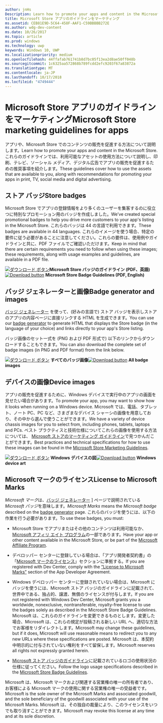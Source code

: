 ```yaml
---
author: jnHs
Description: Learn how to promote your apps and content in the Microsoft Store. These guidelines cover how to use the assets that are available to you, along with recommendations for promoting your apps in print, TV, social media and digital advertising.
title: Microsoft Store アプリのガイドラインをマーケティング
ms.assetid: CEB81E9D-5C64-458F-AAF1-C59BBBBB272E
ms.author: wdg-dev-content
ms.date: 10/26/2017
ms.topic: article
ms.prod: windows
ms.technology: uwp
keywords: Windows 10, UWP
ms.localizationpriority: medium
ms.openlocfilehash: 44ffafab761741b8d7bc05f13ea2d8ae50ff048b
ms.sourcegitcommit: 1c6325aa572868b789fcdd2efc9203f67a83872a
ms.translationtype: MT
ms.contentlocale: ja-JP
ms.lasthandoff: 10/17/2018
ms.locfileid: "4749444"
---
```

# <a name="microsoft-store-marketing-guidelines-for-apps"></a><span data-ttu-id="28960-103">Microsoft Store アプリのガイドラインをマーケティング</span><span class="sxs-lookup"><span data-stu-id="28960-103">Microsoft Store marketing guidelines for apps</span></span>

<span data-ttu-id="28960-104">アプリや、Microsoft Store でのコンテンツの販売を促進する方法について説明します。</span><span class="sxs-lookup"><span data-stu-id="28960-104">Learn how to promote your apps and content in the Microsoft Store.</span></span> <span data-ttu-id="28960-105">これらのガイドラインでは、利用可能なアセットの使用方法について説明し、印刷、テレビ、ソーシャル メディア、デジタル広告でアプリの販売を促進するための推奨事項を紹介します。</span><span class="sxs-lookup"><span data-stu-id="28960-105">These guidelines cover how to use the assets that are available to you, along with recommendations for promoting your apps in print, TV, social media and digital advertising.</span></span>

## <a name="store-badges"></a><span data-ttu-id="28960-106">ストア バッジ</span><span class="sxs-lookup"><span data-stu-id="28960-106">Store badges</span></span>

<span data-ttu-id="28960-107">Microsoft Store でアプリの登録情報をより多くのユーザーを集客するのに役立つに特別なプロモーション用のバッジを作成しました。</span><span class="sxs-lookup"><span data-stu-id="28960-107">We’ve created special promotional badges to help you drive more customers to your app's listing in the Microsoft Store.</span></span> <span data-ttu-id="28960-108">これらのバッジは 44 の言語で利用できます。</span><span class="sxs-lookup"><span data-stu-id="28960-108">These badges are available in 44 languages.</span></span> <span data-ttu-id="28960-109">これらのイメージを使う場合、特定の要件に従う必要があることに注意してください。これらの要件は、使用例やガイドラインと共に、PDF ファイルでご確認いただけます。</span><span class="sxs-lookup"><span data-stu-id="28960-109">Keep in mind that there are certain requirements you need to follow when using these images; these requirements, along with usage examples and guidelines, are available in a PDF file.</span></span>

<span data-ttu-id="28960-110">[![ダウンロード ボタン](images/downloadbutton.png)](http://go.microsoft.com/fwlink/p/?LinkId=529769)**Microsoft Store バッジのガイドライン (PDF、英語)**</span><span class="sxs-lookup"><span data-stu-id="28960-110">[![Download button](images/downloadbutton.png)](http://go.microsoft.com/fwlink/p/?LinkId=529769) **Microsoft Store Badge Guidelines (PDF, English)**</span></span>


## <a name="badge-generator-and-images"></a><span data-ttu-id="28960-111">バッジ ジェネレーターと画像</span><span class="sxs-lookup"><span data-stu-id="28960-111">Badge generator and images</span></span>

<span data-ttu-id="28960-112">[バッジ ジェネレーター](http://go.microsoft.com/fwlink/p/?LinkID=534236) を使って、(好みの言語で) ストア バッジを表示しストアのアプリの内容ページに直接リンクする HTML を生成できます。</span><span class="sxs-lookup"><span data-stu-id="28960-112">You can use our [badge generator](http://go.microsoft.com/fwlink/p/?LinkID=534236) to generate HTML that displays the Store badge (in the language of your choice) and links directly to your app's Store listing.</span></span>

<span data-ttu-id="28960-113">バッジ画像のセット一式を (PNG および PDF 形式で) 以下のリンクからダウンロードすることもできます。</span><span class="sxs-lookup"><span data-stu-id="28960-113">You can also download the complete set of badge images (in PNG and PDF format) from the link below.</span></span>

<span data-ttu-id="28960-114">[![ダウンロード ボタン](images/downloadbutton.png)](http://go.microsoft.com/fwlink/p/?LinkId=529771) **すべてのバッジ画像**</span><span class="sxs-lookup"><span data-stu-id="28960-114">[![Download button](images/downloadbutton.png)](http://go.microsoft.com/fwlink/p/?LinkId=529771) **All badge images**</span></span>


## <a name="device-images"></a><span data-ttu-id="28960-115">デバイスの画像</span><span class="sxs-lookup"><span data-stu-id="28960-115">Device images</span></span>

<span data-ttu-id="28960-116">アプリの販売を促進するために、Windows デバイスで実行中のアプリの画面を見せたい場合があります。</span><span class="sxs-lookup"><span data-stu-id="28960-116">To promote your app, you may want to show how it looks when running on a Windows device.</span></span> <span data-ttu-id="28960-117">Microsoft では、電話、タブレット、ノート PC、PC など、さまざまなデバイス シャーシの画像を用意しており、その中から選んで使うことができます。</span><span class="sxs-lookup"><span data-stu-id="28960-117">We have a variety of device chassis images for you to select from, including phones, tablets, laptops and PCs.</span></span> <span data-ttu-id="28960-118">ベスト プラクティスと技術仕様についてこれらの画像を使用する方法については、 [Microsoft ストアのマーケティング ガイドライン](http://go.microsoft.com/fwlink/p/?LinkId=529769)で見つかんだことができます。</span><span class="sxs-lookup"><span data-stu-id="28960-118">Best practices and technical specifications for how to use these images can be found in the [Microsoft Store Marketing Guidelines](http://go.microsoft.com/fwlink/p/?LinkId=529769).</span></span>

<span data-ttu-id="28960-119">[![ダウンロード ボタン](images/downloadbutton.png)](https://go.microsoft.com/fwlink/p/?LinkId=533057) **Windows デバイスの図**</span><span class="sxs-lookup"><span data-stu-id="28960-119">[![Download button](images/downloadbutton.png)](https://go.microsoft.com/fwlink/p/?LinkId=533057) **Windows device art**</span></span>

## <a name="license-to-microsoft-marks"></a><span data-ttu-id="28960-120">Microsoft マークのライセンス</span><span class="sxs-lookup"><span data-stu-id="28960-120">License to Microsoft Marks</span></span>

<span data-ttu-id="28960-121">*Microsoft マーク*は、[バッジ ジェネレーター](http://go.microsoft.com/fwlink/p/?LinkID=534236) ] ページで説明されている*Microsoft バッジ*を意味します。</span><span class="sxs-lookup"><span data-stu-id="28960-121">*Microsoft Marks* means the *Microsoft badge* described on the [badge generator](http://go.microsoft.com/fwlink/p/?LinkID=534236) page.</span></span> <span data-ttu-id="28960-122">これらのバッジを使うには、以下の作業を行う必要があります。</span><span class="sxs-lookup"><span data-stu-id="28960-122">To use these badges, you must:</span></span>

-   <span data-ttu-id="28960-123">Microsoft Store でアプリまたはその他のコンテンツは利用可能なか、 [Microsoft アフィリ エイト プログラム](http://go.microsoft.com/fwlink/p/?LinkId=624463)の一部であります。</span><span class="sxs-lookup"><span data-stu-id="28960-123">Have your app or other content available in the Microsoft Store, or be part of the [Microsoft Affiliate Program](http://go.microsoft.com/fwlink/p/?LinkId=624463).</span></span>

-   <span data-ttu-id="28960-124">デベロッパー センターに登録している場合は、「アプリ開発者契約書」の「[Microsoft マークのライセンス](https://docs.microsoft.com/legal/windows/agreements/app-developer-agreement#license_to_mark)」セクションに準拠する。</span><span class="sxs-lookup"><span data-stu-id="28960-124">If you are registered with Dev Center, comply with the [“License to Microsoft Marks”](https://docs.microsoft.com/legal/windows/agreements/app-developer-agreement#license_to_mark) section of the App Developer Agreement.</span></span>

-   <span data-ttu-id="28960-125">Windows デベロッパー センターに登録されていない場合は、Microsoft にバッジを使うには、Microsoft ストア バッジのガイドラインに記載されて、世界中である、独占的、譲渡、無償のライセンスが付与します。</span><span class="sxs-lookup"><span data-stu-id="28960-125">If you are not registered with Windows Dev Center, Microsoft grants you a worldwide, nonexclusive, nontransferable, royalty-free license to use the badges solely as described in the Microsoft Store Badge Guidelines.</span></span> <span data-ttu-id="28960-126">Microsoft は、これらのガイドラインを変更できるものとします。変更した場合、Microsoft は、これらの規定が投稿される新しい URL へ、適切な方法でお客様をリダイレクトします。</span><span class="sxs-lookup"><span data-stu-id="28960-126">Microsoft may change these guidelines, but if it does, Microsoft will use reasonable means to redirect you to any new URLs where these specifications are posted.</span></span> <span data-ttu-id="28960-127">Microsoft は、本契約中明示的に付与されていない権利をすべて留保します。</span><span class="sxs-lookup"><span data-stu-id="28960-127">Microsoft reserves all rights not expressly granted herein.</span></span>

-   <span data-ttu-id="28960-128">[Microsoft ストア バッジのガイドライン](http://go.microsoft.com/fwlink/p/?LinkId=529769)に記載されているロゴの使用状況の仕様に従ってください。</span><span class="sxs-lookup"><span data-stu-id="28960-128">Follow the logo usage specifications described in the [Microsoft Store Badge Guidelines](http://go.microsoft.com/fwlink/p/?LinkId=529769).</span></span>

<span data-ttu-id="28960-129">Microsoft は、Microsoft マークおよび関連する営業権の唯一の所有者であり、お客様による Microsoft マークの使用に関する営業権の唯一の受益者です。</span><span class="sxs-lookup"><span data-stu-id="28960-129">Microsoft is the sole owner of the Microsoft Marks and associated goodwill, and the sole beneficiary of the goodwill associated with your use of the Microsoft Marks.</span></span> <span data-ttu-id="28960-130">Microsoft は、その独自の裁量により、このライセンスをいつでも取り消すことができます。</span><span class="sxs-lookup"><span data-stu-id="28960-130">Microsoft may revoke this license at any time and at its sole discretion.</span></span>

 

 




